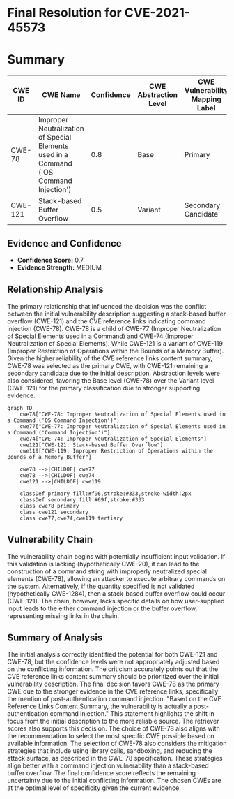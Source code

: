 # Final Resolution for CVE-2021-45573

# Summary
| CWE ID | CWE Name | Confidence | CWE Abstraction Level | CWE Vulnerability Mapping Label | CWE-Vulnerability Mapping Notes |
|---|---|---|---|---|---|
| CWE-78 | Improper Neutralization of Special Elements used in a Command ('OS Command Injection') | 0.8 | Base | Primary | Allowed |
| CWE-121 | Stack-based Buffer Overflow | 0.5 | Variant | Secondary Candidate | Allowed |

## Evidence and Confidence

*   **Confidence Score:** 0.7
*   **Evidence Strength:** MEDIUM

## Relationship Analysis
The primary relationship that influenced the decision was the conflict between the initial vulnerability description suggesting a stack-based buffer overflow (CWE-121) and the CVE reference links indicating command injection (CWE-78). CWE-78 is a child of CWE-77 (Improper Neutralization of Special Elements used in a Command) and CWE-74 (Improper Neutralization of Special Elements). While CWE-121 is a variant of CWE-119 (Improper Restriction of Operations within the Bounds of a Memory Buffer). Given the higher reliability of the CVE reference links content summary, CWE-78 was selected as the primary CWE, with CWE-121 remaining a secondary candidate due to the initial description. Abstraction levels were also considered, favoring the Base level (CWE-78) over the Variant level (CWE-121) for the primary classification due to stronger supporting evidence.

```mermaid
graph TD
    cwe78["CWE-78: Improper Neutralization of Special Elements used in a Command ('OS Command Injection')"]
    cwe77["CWE-77: Improper Neutralization of Special Elements used in a Command ('Command Injection')"]
    cwe74["CWE-74: Improper Neutralization of Special Elements"]
    cwe121["CWE-121: Stack-based Buffer Overflow"]
    cwe119["CWE-119: Improper Restriction of Operations within the Bounds of a Memory Buffer"]

    cwe78 -->|CHILDOF| cwe77
    cwe78 -->|CHILDOF| cwe74
    cwe121 -->|CHILDOF| cwe119

    classDef primary fill:#f96,stroke:#333,stroke-width:2px
    classDef secondary fill:#69f,stroke:#333
    class cwe78 primary
    class cwe121 secondary
    class cwe77,cwe74,cwe119 tertiary
```

## Vulnerability Chain
The vulnerability chain begins with potentially insufficient input validation. If this validation is lacking (hypothetically CWE-20), it can lead to the construction of a command string with improperly neutralized special elements (CWE-78), allowing an attacker to execute arbitrary commands on the system. Alternatively, if the quantity specified is not validated (hypothetically CWE-1284), then a stack-based buffer overflow could occur (CWE-121). The chain, however, lacks specific details on how user-supplied input leads to the either command injection or the buffer overflow, representing missing links in the chain.

## Summary of Analysis
The initial analysis correctly identified the potential for both CWE-121 and CWE-78, but the confidence levels were not appropriately adjusted based on the conflicting information. The criticism accurately points out that the CVE reference links content summary should be prioritized over the initial vulnerability description. The final decision favors CWE-78 as the primary CWE due to the stronger evidence in the CVE reference links, specifically the mention of post-authentication command injection. "Based on the CVE Reference Links Content Summary, the vulnerability is actually a post-authentication command injection." This statement highlights the shift in focus from the initial description to the more reliable source. The retriever scores also supports this decision. The choice of CWE-78 also aligns with the recommendation to select the most specific CWE possible based on available information. The selection of CWE-78 also considers the mitigation strategies that include using library calls, sandboxing, and reducing the attack surface, as described in the CWE-78 specification. These strategies align better with a command injection vulnerability than a stack-based buffer overflow. The final confidence score reflects the remaining uncertainty due to the initial conflicting information. The chosen CWEs are at the optimal level of specificity given the current evidence.